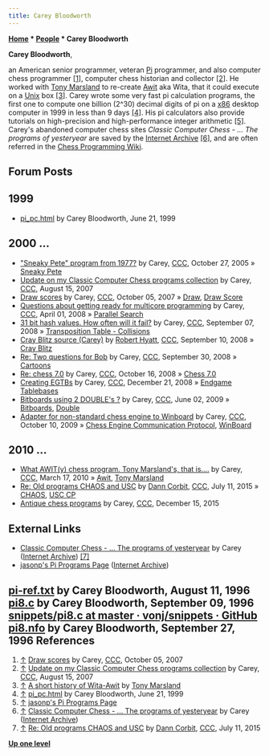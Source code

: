 ```yaml
---
title: Carey Bloodworth
---
```

**[Home](Home "Home") * [People](People "People") * Carey Bloodworth**

**Carey Bloodworth**,

an American senior programmer, veteran [Pi](https://en.wikipedia.org/wiki/Pi) programmer,
and also computer chess programmer
<a id="cite-note-1" href="#cite-ref-1">[1]</a>,
computer chess historian and collector <a id="cite-note-2" href="#cite-ref-2">[2]</a>.
He worked with [Tony Marsland](Tony_Marsland "Tony Marsland") to re-create [Awit](Awit "Awit") aka Wita, that it could execute on a [Unix](Unix "Unix") box <a id="cite-note-3" href="#cite-ref-3">[3]</a>.
Carey wrote some very fast pi calculation programs, the first one to compute one billion (2^30) decimal digits of pi on a [x86](X86 "X86") desktop computer in 1999 in less than 9 days
<a id="cite-note-4" href="#cite-ref-4">[4]</a>.
His pi calculators also provide tutorials on high-precision and high-performance integer arithmetic
<a id="cite-note-5" href="#cite-ref-5">[5]</a>.
Carey's abandoned computer chess sites *Classic Computer Chess - ... The programs of yesteryear* are saved by the [Internet Archive](https://en.wikipedia.org/wiki/Internet_Archive)
<a id="cite-note-6" href="#cite-ref-6">[6]</a>,
and are often referred in the [Chess Programming Wiki](Home "Home").

## Forum Posts

## 1999

- [pi_pc.html](http://www.cecm.sfu.ca/~jborwein/pi_pc.html) by Carey Bloodworth, June 21, 1999

## 2000 ...

- ["Sneaky Pete" program from 1977?](https://www.stmintz.com/ccc/index.php?id=458105) by Carey, [CCC](CCC "CCC"), October 27, 2005 » [Sneaky Pete](index.php?title=Sneaky_Pete&action=edit&redlink=1 "Sneaky Pete (page does not exist)")
- [Update on my Classic Computer Chess programs collection](http://www.talkchess.com/forum/viewtopic.php?t=15812) by Carey, [CCC](CCC "CCC"), August 15, 2007
- [Draw scores](http://www.talkchess.com/forum/viewtopic.php?t=16942) by Carey, [CCC](CCC "CCC"), October 05, 2007 » [Draw](Draw "Draw"), [Draw Score](Score#DrawScore "Score")
- [Questions about getting ready for multicore programming](http://www.talkchess.com/forum/viewtopic.php?t=20451) by Carey, [CCC](CCC "CCC"), April 01, 2008 » [Parallel Search](Parallel_Search "Parallel Search")
- [31 bit hash values. How often will it fail?](http://www.talkchess.com/forum/viewtopic.php?t=23562) by Carey, [CCC](CCC "CCC"), September 07, 2008 » [Transposition Table - Collisions](Transposition_Table#Collisions "Transposition Table")
- [Cray Blitz source (Carey)](http://www.talkchess.com/forum/viewtopic.php?topic_view=threads&p=216685&t=23616) by [Robert Hyatt](Robert_Hyatt "Robert Hyatt"), [CCC](CCC "CCC"), September 10, 2008 » [Cray Blitz](Cray_Blitz "Cray Blitz")
- [Re: Two questions for Bob](http://www.talkchess.com/forum/viewtopic.php?topic_view=threads&p=222228&t=24100) by Carey, [CCC](CCC "CCC"), September 30, 2008 » [Cartoons](Cartoons "Cartoons")
- [Re: chess 7.0](http://www.talkchess.com/forum/viewtopic.php?topic_view=threads&p=225677&t=24419) by Carey, [CCC](CCC "CCC"), October 16, 2008 » [Chess 7.0](Chess_7.0 "Chess 7.0")
- [Creating EGTBs](http://www.talkchess.com/forum/viewtopic.php?t=25546) by Carey, [CCC](CCC "CCC"), December 21, 2008 » [Endgame Tablebases](Endgame_Tablebases "Endgame Tablebases")
- [Bitboards using 2 DOUBLE's ?](http://www.talkchess.com/forum/viewtopic.php?t=28207) by Carey, [CCC](CCC "CCC"), June 02, 2009 » [Bitboards](Bitboards "Bitboards"), [Double](Double "Double")
- [Adapter for non-standard chess engine to Winboard](http://www.talkchess.com/forum/viewtopic.php?t=30088) by Carey, [CCC](CCC "CCC"), October 10, 2009 » [Chess Engine Communication Protocol](Chess_Engine_Communication_Protocol "Chess Engine Communication Protocol"), [WinBoard](WinBoard "WinBoard")

## 2010 ...

- [What AWIT(y) chess program. Tony Marsland's, that is....](http://www.talkchess.com/forum/viewtopic.php?t=33305) by Carey, [CCC](CCC "CCC"), March 17, 2010 » [Awit](Awit "Awit"), [Tony Marsland](Tony_Marsland "Tony Marsland")
- [Re: Old programs CHAOS and USC](http://www.talkchess.com/forum/viewtopic.php?t=56938&start=2) by [Dann Corbit](Dann_Corbit "Dann Corbit"), [CCC](CCC "CCC"), July 11, 2015 » [CHAOS](CHAOS "CHAOS"), [USC CP](USC_CP "USC CP")
- [Antique chess programs](http://www.talkchess.com/forum/viewtopic.php?t=58603) by Carey, [CCC](CCC "CCC"), December 15, 2015

## External Links

- [Classic Computer Chess - ... The programs of yesteryear](http://web.archive.org/web/20071221115817/http://classicchess.googlepages.com/Chess.htm) by Carey ([Internet Archive](https://en.wikipedia.org/wiki/Internet_Archive)) <a id="cite-note-7" href="#cite-ref-7">[7]</a>
- [jasonp's Pi Programs Page](https://web.archive.org/web/20110723031023/http://www.boo.net/~jasonp/pipage.html) ([Internet Archive](https://en.wikipedia.org/wiki/Internet_Archive))

## [pi-ref.txt](https://web.archive.org/web/20110723031036/http://www.boo.net/~jasonp/pi-ref.txt) by Carey Bloodworth, August 11, 1996 [pi8.c](https://web.archive.org/web/20110716175634/http://www.boo.net/~jasonp/pi8.c) by Carey Bloodworth, September 09, 1996 [snippets/pi8.c at master · vonj/snippets · GitHub](https://github.com/vonj/snippets.org/blob/master/pi8.c) [pi8.nfo](https://web.archive.org/web/20110716175701/http://www.boo.net/~jasonp/pi8.nfo) by Carey Bloodworth, September 27, 1996 References

1. <a id="cite-ref-1" href="#cite-note-1">↑</a> [Draw scores](http://www.talkchess.com/forum/viewtopic.php?t=16942) by Carey, [CCC](CCC "CCC"), October 05, 2007
1. <a id="cite-ref-2" href="#cite-note-2">↑</a> [Update on my Classic Computer Chess programs collection](http://www.talkchess.com/forum/viewtopic.php?t=15812) by Carey, [CCC](CCC "CCC"), August 15, 2007
1. <a id="cite-ref-3" href="#cite-note-3">↑</a> [A short history of Wita-Awit](https://webdocs.cs.ualberta.ca/~tony/ICCA/wita-history-readme.txt) by [Tony Marsland](Tony_Marsland "Tony Marsland")
1. <a id="cite-ref-4" href="#cite-note-4">↑</a> [pi_pc.html](http://www.cecm.sfu.ca/~jborwein/pi_pc.html) by Carey Bloodworth, June 21, 1999
1. <a id="cite-ref-5" href="#cite-note-5">↑</a> [jasonp's Pi Programs Page](http://www.boo.net/~jasonp/pipage.html)
1. <a id="cite-ref-6" href="#cite-note-6">↑</a> [Classic Computer Chess - ... The programs of yesteryear](http://web.archive.org/web/20071221115817/http://classicchess.googlepages.com/Chess.htm) by Carey ([Internet Archive](https://en.wikipedia.org/wiki/Internet_Archive))
1. <a id="cite-ref-7" href="#cite-note-7">↑</a> [Re: Old programs CHAOS and USC](http://www.talkchess.com/forum/viewtopic.php?t=56938&start=2) by [Dann Corbit](Dann_Corbit "Dann Corbit"), [CCC](CCC "CCC"), July 11, 2015

**[Up one level](People "People")**

